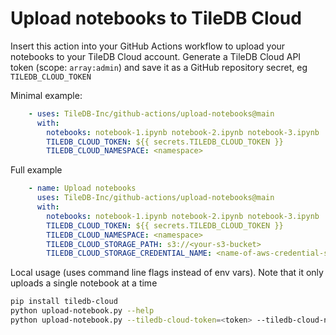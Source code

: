 # Upload notebooks to TileDB Cloud

Insert this action into your GitHub Actions workflow to upload your notebooks to
your TileDB Cloud account. Generate a TileDB Cloud API token (scope:
`array:admin`) and save it as a GitHub repository secret, eg
`TILEDB_CLOUD_TOKEN`

Minimal example:

```yaml
    - uses: TileDB-Inc/github-actions/upload-notebooks@main
      with:
        notebooks: notebook-1.ipynb notebook-2.ipynb notebook-3.ipynb
        TILEDB_CLOUD_TOKEN: ${{ secrets.TILEDB_CLOUD_TOKEN }}
        TILEDB_CLOUD_NAMESPACE: <namespace>
```

Full example

```yaml
    - name: Upload notebooks
      uses: TileDB-Inc/github-actions/upload-notebooks@main
      with:
        notebooks: notebook-1.ipynb notebook-2.ipynb notebook-3.ipynb
        TILEDB_CLOUD_TOKEN: ${{ secrets.TILEDB_CLOUD_TOKEN }}
        TILEDB_CLOUD_NAMESPACE: <namespace>
        TILEDB_CLOUD_STORAGE_PATH: s3://<your-s3-bucket>
        TILEDB_CLOUD_STORAGE_CREDENTIAL_NAME: <name-of-aws-credential-saved-on-tiledb-cloud>
```

Local usage (uses command line flags instead of env vars). Note that it only
uploads a single notebook at a time

```sh
pip install tiledb-cloud
python upload-notebook.py --help
python upload-notebook.py --tiledb-cloud-token=<token> --tiledb-cloud-namespace=<namespace> <path/to/notebook.ipynb>
```
